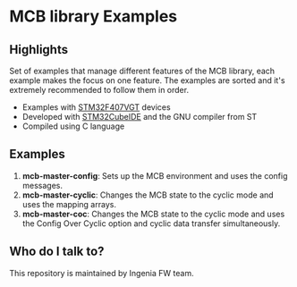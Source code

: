 # MCB library Examples

## Highlights ####

Set of examples that manage different features of the MCB library, each example makes the focus on one feature.
The examples are sorted and it's extremely recommended to follow them in order.
* Examples with [STM32F407VGT](https://www.st.com/en/microcontrollers-microprocessors/stm32f407vg.html) devices
* Developed with [STM32CubeIDE](https://www.st.com/content/st_com/en/products/development-tools/software-development-tools/stm32-software-development-tools/stm32-ides/stm32cubeide.html) and the GNU compiler from ST
* Compiled using C language

## Examples

1. **mcb-master-config**: Sets up the MCB environment and uses the config messages.
2. **mcb-master-cyclic**: Changes the MCB state to the cyclic mode and uses the mapping arrays.
3. **mcb-master-coc**: Changes the MCB state to the cyclic mode and uses the Config Over Cyclic option and cyclic data transfer simultaneously.

## Who do I talk to?

This repository is maintained by Ingenia FW team.
